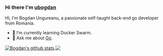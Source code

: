 ### Hi there I'm [ubogdan](https://ubogdan.github.io)

Hi, I'm Bogdan Ungureanu, a passionate self-taught back-end go developer from Romania.

- 🌱 I’m currently learning Docker Swarm.
- 💬 Ask me about [Go](https://golang.org).

<a href="https://github.com/anuraghazra/github-readme-stats">
  <img align="center" src="https://github-readme-stats.anuraghazra1.vercel.app/api?username=ubogdan&show_icons=true&include_all_commits=true" alt="Bogdan's github stats" />
</a>

<a href="https://github.com/anuraghazra/github-readme-stats">
  <!-- Change the `github-readme-stats.anuraghazra1.vercel.app` to `github-readme-stats.vercel.app`  -->
  <img align="center" src="https://github-readme-stats.anuraghazra1.vercel.app/api/top-langs/?username=ubogdan&layout=compact" />
</a>
